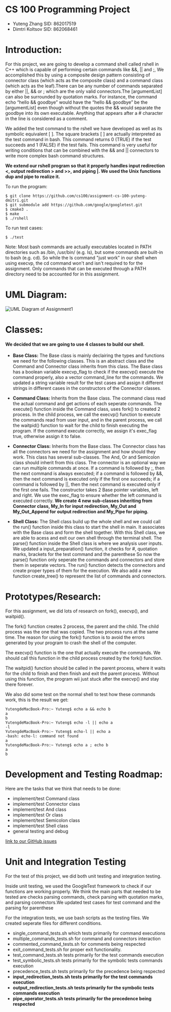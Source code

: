 # CS 100 Programming Project
- Yuteng Zhang	SID: 862017519
- Dimtri Koltsov    SID: 862068461

# Introduction: 
For this project, we are going to develop a command shell called rshell in C++ which is capable of performing certain commands like &&, || and ;, We accomplished this by using a composite design pattern consisting of connector class (which acts as the composite class) and a command class (which acts as the leaf).There can be any number of commands separated by either ||, && or ; which are the only valid connectors.The [argumentList] can also be surrounded by quotation marks. For instance, the command echo “hello && goodbye” would have the “hello && goodbye” be the [argumentList] even though without the quotes the && would separate the goodbye into its own executable. Anything that appears after a # character in the line is considered as a comment.

We added the test command to the rshell we  have developed as well as its symbolic equivalent [ ]. The square brackets [ ] are actually interpreted as the test command in bash. This command returns 0 (TRUE) if the test succeeds and 1 (FALSE) if the test fails. This command is very useful for writing conditions that can be combined with the && and || connectors to write more complex bash command structures.

**We extend our rshell program so that it properly handles input redirection <, output redirection > and >>, and piping |. We used the Unix functions dup and pipe to realize it.**

To run the program:
```
$ git clone https://github.com/cs100/assignment-cs-100-yuteng-dmitri.git
$ git submodule add https://github.com/google/googletest.git
$ cmake3 .
$ make
$ ./rshell
```

To run test cases:
```
$ ./test
```

Note: Most bash commands are actually executables located in PATH directories such as /bin, /usr/bin/ (e.g. ls), but some commands are built-in to bash (e.g. cd). So while the ls command "just work" in our shell when using execvp, the cd command won't and isn't required to for the assignment. Only commands that can be executed through a PATH directory need to be accounted for in this assignment.

# UML Diagram:
![UML Diagram of Assignment1](https://github.com/cs100/assignment-cs-100-yuteng-dmitri/blob/master/images/Assignment1Diagram.png?raw=true)

# Classes:
#### We decided that we are going to use 4 classes to build our shell. 
- **Base Class:**
The Base class is mainly declairing the types and functions we need for the following classes. This is an abstract class and the Command and Connector class inherits from this class. The Base class has a boolean variable execvp_flag to check if the execvp() execute the command properly, also a vector<string> command_line for the commands. We updated a string variable result for the test cases and assign it different strings in different cases in the constructors of the Connector classes.

- **Command Class:**
Inherits from the Base class. The command class read the actual command and get actions of each seperate commands. The execute() function inside the Command class, uses fork() to created 2 process. In the child process, we call the execvp() function to execute the commands read from user input, and in the parent process, we call the waitpid() function to wait for the child to finish executing the program. If the command execute correctly, we assign it's exec_flag true, otherwise assign it to false.   

- **Connector Class:**
Inherits from the Base class. The Connector class has all the connectors we need for the assignment and how should they work. This class has several sub-classes. The And, Or and Semicolon class should inherit from this class. The connector is an optional way we can run multiple commands at once. If a command is followed by ;, then the next command is always executed; if a command is followed by &&, then the next command is executed only if the first one succeeds; if a command is followed by ||, then the next command is executed only if the first one fails. The constructor takes 2 Base pointer variables, left and right. We use the exec_flag to ensure whether the left command is executed correctly. **We create 4 new sub-classes inheriting from Connector class, My_In for input redirection, My_Out and My_Out_Append for output redirection and My_Pipe for piping.**

- **Shell Class:**
The Shell class build up the whole shell and we could call the run() function inside this class to start the shell in main. It associates with the Base class and form the shell together. With this Shell class, we are able to acess and exit our own shell through the terminal shell. The parse() function inside the Shell class is where we analysis user inputs. We updated a input_preparation() function, it checks for #, quotation marks, brackets for the test command and the parenthese So now the parse() function only seperate the commands and connectors and store them in seperate vectors. The run() function detects the connectors and create proper types of them for the execution. We also add a new function create_tree() to represent the list of commands and connectors.

# Prototypes/Research:
For this assignment, we did lots of research on fork(), execvp(), and waitpid().

The fork() function creates 2 process, the parent and the child. The child process was the one that was copied. The two process runs at the same time. The reason for using the fork() function is to avoid the errors generated by your program to crash the shell of the computer. 

The execvp() function is the one that actually execute the commands. We should call this function in the child process created by the fork() function.

The waitpid() function should be called in the parent process, where it waits for the child to finish and then finish and exit the parent process. Without using this function, the program wii just stuck after the execvp() and stay there forever.

We also did some test on the normal shell to test how these commands work, this is the result we get:

```
YutengdeMacBook-Pro:~ Yuteng$ echo a && echo b
a
b
YutengdeMacBook-Pro:~ Yuteng$ echo -l || echo a
-l
YutengdeMacBook-Pro:~ Yuteng$ echo-l || echo a
-bash: echo-l: command not found
a
YutengdeMacBook-Pro:~ Yuteng$ echo a ; echo b
a
b
```

# Development and Testing Roadmap:
Here are the tasks that we think that needs to be done:
- implement/test Command class
- implement/test Connector class
- implement/test And class
- implement/test Or class
- implement/test Semicolon class
- implement/test Shell class
- general testing and debug

[link to our GitHub issues](https://github.com/cs100/assignment-cs-100-yuteng-dmitri/issues)

# Unit and Integration Testing
For the test of this project, we did both unit testing and integration testing.

Inside unit testing, we used the GoogleTest framework to check if our functions are working properly. We think the main parts that needed to be tested are checks parsing commands, check parsing with quotation marks, and parsing connectors.We updated test cases for test command and the parsing for parenthese

For the integration tests, we use bash scripts as the testing files. We created seperate files for different conditions.
- single_command_tests.sh which tests primarily for command executions
- multiple_commands_tests.sh for command and connectors interaction
- commented_command_tests.sh for comments being respected
- exit_command_tests.sh for proper exit functionality.
- test_command_tests.sh tests primarily for the test commands execution
- test_symbolic_tests.sh tests primarily for the symbolic tests commands execution
- precedence_tests.sh tests primarily for the precedence being respected
- **input_redirection_tests.sh tests primarily for the test commands execution**
- **output_redirection_tests.sh tests primarily for the symbolic tests commands execution**
- **pipe_operator_tests.sh tests primarily for the precedence being respected**



